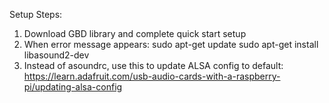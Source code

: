 Setup Steps:
1. Download GBD library and complete quick start setup
2. When error message appears: 
  sudo apt-get update
  sudo apt-get install libasound2-dev
3. Instead of asoundrc, use this to update ALSA config to default:
  https://learn.adafruit.com/usb-audio-cards-with-a-raspberry-pi/updating-alsa-config
